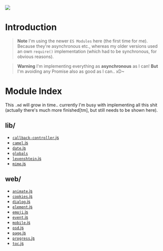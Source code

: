 <img src="https://kekse.biz/php/count.php?draw&override=github:v4&text=v4&draw" />

# Introduction
> **Note**
> I'm using the newer `ES Modules` here (the first time for me). Because they're asynchronous etc.,
> whereas my older versions used an own `require()` implementation (which had to be synchronous,
> for obvious reasons).

> **Warning**
> I'm implementing everything as **asynchronous** as I can! **But** I'm avoiding any Promise also
> as good as I can.. xD~

# Module Index
This `.md` will grow in time.. currently I'm busy with implementing all this shit (actually
there's much more finished\[tm\], but still needs to be shown here).

## **lib**/
* [`callback-controller`.js](lib/callback-controller.md)
* [`camel`.js](lib/camel.md)
* [`date`.js](lib/date.md)
* [`globals`](lib/globals.md)
* [`levenshtein`.js](lib/levenshtein.md)
* [`mime`.js](lib/mime.md)

## **web**/
* [`animate`.js](web/animate.md)
* [`cookies`.js](web/cookies.md)
* [`dialog`.js](web/dialog.md)
* [`element`.js](web/element.md)
* [`emoji`.js](web/emoji.md)
* [`event`.js](web/event.md)
* [`mobile`.js](web/mobile.md)
* [`osd`.js](web/osd.md)
* [`page`.js](web/page.md)
* [`progress`.js](web/progress.md)
* [`toc`.js](web/toc.md)
